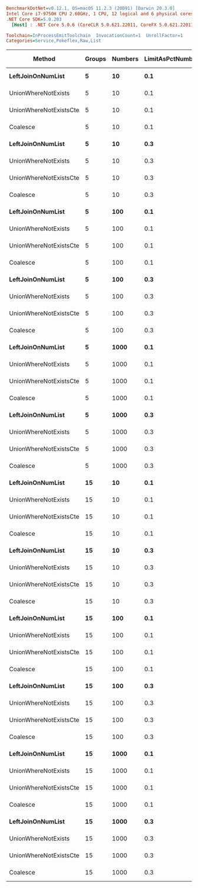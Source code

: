 ``` ini

BenchmarkDotNet=v0.12.1, OS=macOS 11.2.3 (20D91) [Darwin 20.3.0]
Intel Core i7-9750H CPU 2.60GHz, 1 CPU, 12 logical and 6 physical cores
.NET Core SDK=5.0.203
  [Host] : .NET Core 5.0.6 (CoreCLR 5.0.621.22011, CoreFX 5.0.621.22011), X64 RyuJIT

Toolchain=InProcessEmitToolchain  InvocationCount=1  UnrollFactor=1  
Categories=Service,Pokeflex,Raw,List  

```
|                 Method | Groups | Numbers | LimitAsPctNumbers |      Mean |     Error |    StdDev |    Median |     Gen 0 | Gen 1 | Gen 2 |  Allocated |
|----------------------- |------- |-------- |------------------ |----------:|----------:|----------:|----------:|----------:|------:|------:|-----------:|
|      **LeftJoinOnNumList** |      **5** |      **10** |               **0.1** |  **2.375 ms** | **0.0800 ms** | **0.2320 ms** |  **2.378 ms** |         **-** |     **-** |     **-** |   **32.44 KB** |
|    UnionWhereNotExists |      5 |      10 |               0.1 |  2.003 ms | 0.0677 ms | 0.1963 ms |  1.996 ms |         - |     - |     - |   27.82 KB |
| UnionWhereNotExistsCte |      5 |      10 |               0.1 |  2.335 ms | 0.0620 ms | 0.1789 ms |  2.336 ms |         - |     - |     - |   56.85 KB |
|               Coalesce |      5 |      10 |               0.1 |  1.942 ms | 0.0635 ms | 0.1862 ms |  1.939 ms |         - |     - |     - |   28.52 KB |
|      **LeftJoinOnNumList** |      **5** |      **10** |               **0.3** |  **2.060 ms** | **0.0561 ms** | **0.1635 ms** |  **2.014 ms** |         **-** |     **-** |     **-** |   **32.21 KB** |
|    UnionWhereNotExists |      5 |      10 |               0.3 |  2.114 ms | 0.0614 ms | 0.1792 ms |  2.122 ms |         - |     - |     - |   29.71 KB |
| UnionWhereNotExistsCte |      5 |      10 |               0.3 |  2.353 ms | 0.0589 ms | 0.1700 ms |  2.348 ms |         - |     - |     - |   51.62 KB |
|               Coalesce |      5 |      10 |               0.3 |  2.043 ms | 0.0642 ms | 0.1873 ms |  2.040 ms |         - |     - |     - |   28.52 KB |
|      **LeftJoinOnNumList** |      **5** |     **100** |               **0.1** |  **2.252 ms** | **0.0694 ms** | **0.2014 ms** |  **2.246 ms** |         **-** |     **-** |     **-** |   **35.93 KB** |
|    UnionWhereNotExists |      5 |     100 |               0.1 |  2.250 ms | 0.0659 ms | 0.1911 ms |  2.216 ms |         - |     - |     - |   32.77 KB |
| UnionWhereNotExistsCte |      5 |     100 |               0.1 |  4.927 ms | 0.1213 ms | 0.3479 ms |  4.898 ms |         - |     - |     - |  379.74 KB |
|               Coalesce |      5 |     100 |               0.1 |  1.979 ms | 0.0577 ms | 0.1693 ms |  1.984 ms |         - |     - |     - |   28.52 KB |
|      **LeftJoinOnNumList** |      **5** |     **100** |               **0.3** |  **2.385 ms** | **0.0686 ms** | **0.1979 ms** |  **2.366 ms** |         **-** |     **-** |     **-** |   **46.67 KB** |
|    UnionWhereNotExists |      5 |     100 |               0.3 |  2.164 ms | 0.0646 ms | 0.1896 ms |  2.156 ms |         - |     - |     - |   43.51 KB |
| UnionWhereNotExistsCte |      5 |     100 |               0.3 |  3.930 ms | 0.1050 ms | 0.3013 ms |  3.875 ms |         - |     - |     - |  316.51 KB |
|               Coalesce |      5 |     100 |               0.3 |  1.899 ms | 0.0545 ms | 0.1591 ms |  1.883 ms |         - |     - |     - |   28.73 KB |
|      **LeftJoinOnNumList** |      **5** |    **1000** |               **0.1** |  **4.540 ms** | **0.1190 ms** | **0.3434 ms** |  **4.431 ms** |         **-** |     **-** |     **-** |   **84.86 KB** |
|    UnionWhereNotExists |      5 |    1000 |               0.1 |  3.597 ms | 0.0927 ms | 0.2615 ms |  3.593 ms |         - |     - |     - |    81.7 KB |
| UnionWhereNotExistsCte |      5 |    1000 |               0.1 | 33.761 ms | 0.8396 ms | 2.4623 ms | 33.985 ms |         - |     - |     - | 3663.92 KB |
|               Coalesce |      5 |    1000 |               0.1 |  2.267 ms | 0.0574 ms | 0.1673 ms |  2.252 ms |         - |     - |     - |   28.52 KB |
|      **LeftJoinOnNumList** |      **5** |    **1000** |               **0.3** |  **6.060 ms** | **0.2188 ms** | **0.6417 ms** |  **5.880 ms** |         **-** |     **-** |     **-** |  **224.69 KB** |
|    UnionWhereNotExists |      5 |    1000 |               0.3 |  4.106 ms | 0.1238 ms | 0.3491 ms |  4.051 ms |         - |     - |     - |   220.7 KB |
| UnionWhereNotExistsCte |      5 |    1000 |               0.3 | 28.352 ms | 0.7102 ms | 2.0830 ms | 28.321 ms |         - |     - |     - | 2985.13 KB |
|               Coalesce |      5 |    1000 |               0.3 |  2.244 ms | 0.0923 ms | 0.2708 ms |  2.199 ms |         - |     - |     - |   28.52 KB |
|      **LeftJoinOnNumList** |     **15** |      **10** |               **0.1** |  **2.134 ms** | **0.0525 ms** | **0.1523 ms** |  **2.107 ms** |         **-** |     **-** |     **-** |   **30.98 KB** |
|    UnionWhereNotExists |     15 |      10 |               0.1 |  2.195 ms | 0.0730 ms | 0.2130 ms |  2.185 ms |         - |     - |     - |   28.66 KB |
| UnionWhereNotExistsCte |     15 |      10 |               0.1 |  3.030 ms | 0.0606 ms | 0.1508 ms |  3.042 ms |         - |     - |     - |  117.28 KB |
|               Coalesce |     15 |      10 |               0.1 |  1.981 ms | 0.0515 ms | 0.1486 ms |  1.966 ms |         - |     - |     - |   28.52 KB |
|      **LeftJoinOnNumList** |     **15** |      **10** |               **0.3** |  **2.205 ms** | **0.0601 ms** | **0.1696 ms** |  **2.211 ms** |         **-** |     **-** |     **-** |   **32.03 KB** |
|    UnionWhereNotExists |     15 |      10 |               0.3 |  2.177 ms | 0.0679 ms | 0.1971 ms |  2.217 ms |         - |     - |     - |   29.55 KB |
| UnionWhereNotExistsCte |     15 |      10 |               0.3 |  2.985 ms | 0.0584 ms | 0.1619 ms |  2.973 ms |         - |     - |     - |   89.28 KB |
|               Coalesce |     15 |      10 |               0.3 |  2.051 ms | 0.0698 ms | 0.2049 ms |  2.060 ms |         - |     - |     - |   28.52 KB |
|      **LeftJoinOnNumList** |     **15** |     **100** |               **0.1** |  **2.355 ms** | **0.0940 ms** | **0.2711 ms** |  **2.332 ms** |         **-** |     **-** |     **-** |   **35.93 KB** |
|    UnionWhereNotExists |     15 |     100 |               0.1 |  2.509 ms | 0.0540 ms | 0.1550 ms |  2.504 ms |         - |     - |     - |   32.77 KB |
| UnionWhereNotExistsCte |     15 |     100 |               0.1 |  9.728 ms | 0.2455 ms | 0.7084 ms |  9.758 ms |         - |     - |     - |  961.38 KB |
|               Coalesce |     15 |     100 |               0.1 |  2.222 ms | 0.0549 ms | 0.1601 ms |  2.217 ms |         - |     - |     - |   29.37 KB |
|      **LeftJoinOnNumList** |     **15** |     **100** |               **0.3** |  **2.276 ms** | **0.0681 ms** | **0.1953 ms** |  **2.228 ms** |         **-** |     **-** |     **-** |   **46.67 KB** |
|    UnionWhereNotExists |     15 |     100 |               0.3 |  2.375 ms | 0.0681 ms | 0.1920 ms |  2.367 ms |         - |     - |     - |   43.51 KB |
| UnionWhereNotExistsCte |     15 |     100 |               0.3 |  8.089 ms | 0.1906 ms | 0.5561 ms |  8.023 ms |         - |     - |     - |   793.3 KB |
|               Coalesce |     15 |     100 |               0.3 |  2.159 ms | 0.0632 ms | 0.1854 ms |  2.164 ms |         - |     - |     - |   28.52 KB |
|      **LeftJoinOnNumList** |     **15** |    **1000** |               **0.1** |  **6.851 ms** | **0.1356 ms** | **0.3033 ms** |  **6.861 ms** |         **-** |     **-** |     **-** |   **84.86 KB** |
|    UnionWhereNotExists |     15 |    1000 |               0.1 |  5.834 ms | 0.1164 ms | 0.3025 ms |  5.860 ms |         - |     - |     - |    81.7 KB |
| UnionWhereNotExistsCte |     15 |    1000 |               0.1 | 89.013 ms | 2.9214 ms | 8.6138 ms | 89.502 ms | 1000.0000 |     - |     - | 9458.91 KB |
|               Coalesce |     15 |    1000 |               0.1 |  2.416 ms | 0.0578 ms | 0.1687 ms |  2.416 ms |         - |     - |     - |   29.37 KB |
|      **LeftJoinOnNumList** |     **15** |    **1000** |               **0.3** |  **8.057 ms** | **0.1932 ms** | **0.5514 ms** |  **8.111 ms** |         **-** |     **-** |     **-** |  **216.64 KB** |
|    UnionWhereNotExists |     15 |    1000 |               0.3 |  5.934 ms | 0.1967 ms | 0.5798 ms |  5.971 ms |         - |     - |     - |  221.39 KB |
| UnionWhereNotExistsCte |     15 |    1000 |               0.3 | 67.345 ms | 2.3274 ms | 6.8624 ms | 67.790 ms | 1000.0000 |     - |     - | 7437.13 KB |
|               Coalesce |     15 |    1000 |               0.3 |  2.505 ms | 0.0783 ms | 0.2260 ms |  2.517 ms |         - |     - |     - |   28.52 KB |
